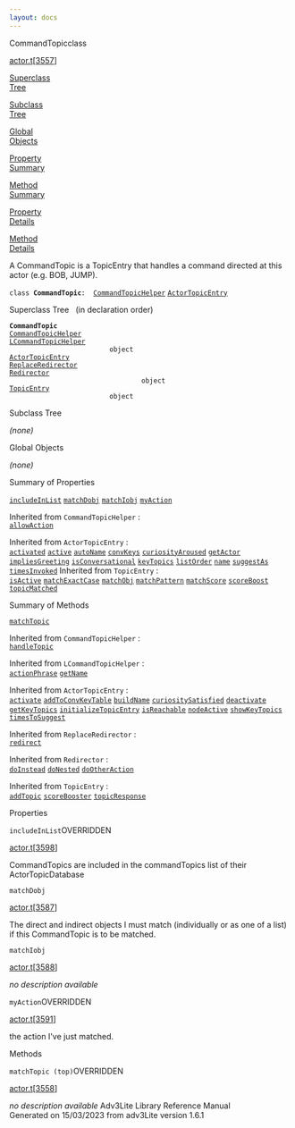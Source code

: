 ```yaml
---
layout: docs
---
```

<span class="title">CommandTopic</span><span class="type">class</span>

[actor.t](../file/actor.t.html)\[[3557](../source/actor.t.html#3557)\]

[Superclass  
Tree](#_SuperClassTree_)

[Subclass  
Tree](#_SubClassTree_)

[Global  
Objects](#_ObjectSummary_)

[Property  
Summary](#_PropSummary_)

[Method  
Summary](#_MethodSummary_)

[Property  
Details](#_Properties_)

[Method  
Details](#_Methods_)



A CommandTopic is a TopicEntry that handles a command directed at this
actor (e.g. BOB, JUMP).

`class `**`CommandTopic`**` :   `[`CommandTopicHelper`](../object/CommandTopicHelper.html) [`ActorTopicEntry`](../object/ActorTopicEntry.html)



<span id="_SuperClassTree_"></span>



<span class="hdln">Superclass Tree</span>   (in declaration order)



**`CommandTopic`**  
[`CommandTopicHelper`](../object/CommandTopicHelper.html)  
[`LCommandTopicHelper`](../object/LCommandTopicHelper.html)  
`                         object`  
[`ActorTopicEntry`](../object/ActorTopicEntry.html)  
[`ReplaceRedirector`](../object/ReplaceRedirector.html)  
[`Redirector`](../object/Redirector.html)  
`                                 object`  
[`TopicEntry`](../object/TopicEntry.html)  
`                         object`  
<span id="_SubClassTree_"></span>



<span class="hdln">Subclass Tree</span>  



*(none)* <span id="_ObjectSummary_"></span>



<span class="hdln">Global Objects</span>  



*(none)* <span id="_PropSummary_"></span>



<span class="hdln">Summary of Properties</span>  



[`includeInList`](#includeInList) [`matchDobj`](#matchDobj) [`matchIobj`](#matchIobj) [`myAction`](#myAction)

Inherited from `CommandTopicHelper` :  
[`allowAction`](../object/CommandTopicHelper.html#allowAction)



Inherited from `ActorTopicEntry` :  
[`activated`](../object/ActorTopicEntry.html#activated) [`active`](../object/ActorTopicEntry.html#active) [`autoName`](../object/ActorTopicEntry.html#autoName) [`convKeys`](../object/ActorTopicEntry.html#convKeys) [`curiosityAroused`](../object/ActorTopicEntry.html#curiosityAroused) [`getActor`](../object/ActorTopicEntry.html#getActor) [`impliesGreeting`](../object/ActorTopicEntry.html#impliesGreeting) [`isConversational`](../object/ActorTopicEntry.html#isConversational) [`keyTopics`](../object/ActorTopicEntry.html#keyTopics) [`listOrder`](../object/ActorTopicEntry.html#listOrder) [`name`](../object/ActorTopicEntry.html#name) [`suggestAs`](../object/ActorTopicEntry.html#suggestAs) [`timesInvoked`](../object/ActorTopicEntry.html#timesInvoked)
Inherited from `TopicEntry` :  
[`isActive`](../object/TopicEntry.html#isActive) [`matchExactCase`](../object/TopicEntry.html#matchExactCase) [`matchObj`](../object/TopicEntry.html#matchObj) [`matchPattern`](../object/TopicEntry.html#matchPattern) [`matchScore`](../object/TopicEntry.html#matchScore) [`scoreBoost`](../object/TopicEntry.html#scoreBoost) [`topicMatched`](../object/TopicEntry.html#topicMatched)

<span id="_MethodSummary_"></span>



<span class="hdln">Summary of Methods</span>  



[`matchTopic`](#matchTopic)

Inherited from `CommandTopicHelper` :  
[`handleTopic`](../object/CommandTopicHelper.html#handleTopic)

Inherited from `LCommandTopicHelper` :  
[`actionPhrase`](../object/LCommandTopicHelper.html#actionPhrase) [`getName`](../object/LCommandTopicHelper.html#getName)

Inherited from `ActorTopicEntry` :  
[`activate`](../object/ActorTopicEntry.html#activate) [`addToConvKeyTable`](../object/ActorTopicEntry.html#addToConvKeyTable) [`buildName`](../object/ActorTopicEntry.html#buildName) [`curiositySatisfied`](../object/ActorTopicEntry.html#curiositySatisfied) [`deactivate`](../object/ActorTopicEntry.html#deactivate) [`getKeyTopics`](../object/ActorTopicEntry.html#getKeyTopics) [`initializeTopicEntry`](../object/ActorTopicEntry.html#initializeTopicEntry) [`isReachable`](../object/ActorTopicEntry.html#isReachable) [`nodeActive`](../object/ActorTopicEntry.html#nodeActive) [`showKeyTopics`](../object/ActorTopicEntry.html#showKeyTopics) [`timesToSuggest`](../object/ActorTopicEntry.html#timesToSuggest)

Inherited from `ReplaceRedirector` :  
[`redirect`](../object/ReplaceRedirector.html#redirect)

Inherited from `Redirector` :  
[`doInstead`](../object/Redirector.html#doInstead) [`doNested`](../object/Redirector.html#doNested) [`doOtherAction`](../object/Redirector.html#doOtherAction)

Inherited from `TopicEntry` :  
[`addTopic`](../object/TopicEntry.html#addTopic) [`scoreBooster`](../object/TopicEntry.html#scoreBooster) [`topicResponse`](../object/TopicEntry.html#topicResponse)

<span id="_Properties_"></span>



<span class="hdln">Properties</span>  



<span id="includeInList"></span>

`includeInList`<span class="rem">OVERRIDDEN</span>

[actor.t](../file/actor.t.html)\[[3598](../source/actor.t.html#3598)\]



CommandTopics are included in the commandTopics list of their
ActorTopicDatabase



<span id="matchDobj"></span>

`matchDobj`

[actor.t](../file/actor.t.html)\[[3587](../source/actor.t.html#3587)\]



The direct and indirect objects I must match (individually or as one of
a list) if this CommandTopic is to be matched.



<span id="matchIobj"></span>

`matchIobj`

[actor.t](../file/actor.t.html)\[[3588](../source/actor.t.html#3588)\]



*no description available*



<span id="myAction"></span>

`myAction`<span class="rem">OVERRIDDEN</span>

[actor.t](../file/actor.t.html)\[[3591](../source/actor.t.html#3591)\]



the action I've just matched.



<span id="_Methods_"></span>



<span class="hdln">Methods</span>  



<span id="matchTopic"></span>

`matchTopic (top)`<span class="rem">OVERRIDDEN</span>

[actor.t](../file/actor.t.html)\[[3558](../source/actor.t.html#3558)\]



*no description available*
Adv3Lite Library Reference Manual  
Generated on 15/03/2023 from adv3Lite version 1.6.1


